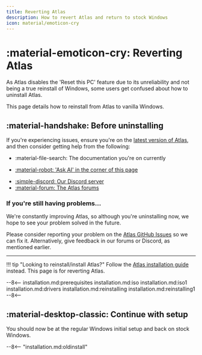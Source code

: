 ```yaml
---
title: Reverting Atlas
description: How to revert Atlas and return to stock Windows
icon: material/emoticon-cry
---
```


# :material-emoticon-cry: Reverting Atlas

As Atlas disables the 'Reset this PC' feature due to its unreliability and not being a true reinstall of Windows, some users get confused about how to uninstall Atlas.

This page details how to reinstall from Atlas to vanilla Windows.

## :material-handshake: Before uninstalling

If you're experiencing issues, ensure you're on the [latest version of Atlas](installation.md), and then consider getting help from the following:

- :material-file-search: The documentation you're on currently
- <a onclick="clickKapaAi();" href="javascript:void(0)">
    <p>:material-robot: 'Ask AI' in the corner of this page</p>
  </a>
- [:simple-discord: Our Discord server](https://discord.atlasos.net)
- [:material-forum: The Atlas forums](https://forum.atlasos.net)

### If you're still having problems...

We're constantly improving Atlas, so although you're uninstalling now, we hope to see your problem solved in the future.

Please consider reporting your problem on the [Atlas GitHub Issues](https://github.com/Atlas-OS/Atlas/issues) so we can fix it.
Alternatively, give feedback in our forums or Discord, as mentioned earlier.

---

!!! tip "Looking to reinstall/install Atlas?"
    Follow the [Atlas installation guide](installation.md) instead. This page is for reverting Atlas.

--8<--
installation.md:prerequisites
installation.md:iso
installation.md:iso1
installation.md:drivers
installation.md:reinstalling
installation.md:reinstalling1
--8<--

## :material-desktop-classic: Continue with setup

You should now be at the regular Windows initial setup and back on stock Windows.

--8<-- "installation.md:oldinstall"